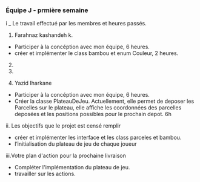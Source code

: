 



### Équipe J - prmière semaine


i _ Le travail effectué par les membres et heures passés.

1. Farahnaz kashandeh k. 
- Participer à la  concéption avec mon équipe, 6 heures.
- créer et implémenter le class bambou et enum Couleur, 2 heures.


2.


3.

4. Yazid Iharkane
- Participer à la  concéption avec mon équipe, 6 heures.
- Créer la classe PlateauDeJeu. Actuellement, elle permet de deposer les Parcelles sur le plateau, elle affiche les coordonnées des parcelles deposées et les positions possibles pour le prochain depot. 6h



ii. Les objectifs que le projet est censé remplir

- créer et implémenter les interface et les class parceles et bambou.
- l’initialisation du plateau de jeu de chaque joueur


iii.Votre plan d'action pour la prochaine livraison
- Compléter l'implémentation du plateau de jeu.
- travailler sur les actions. 




